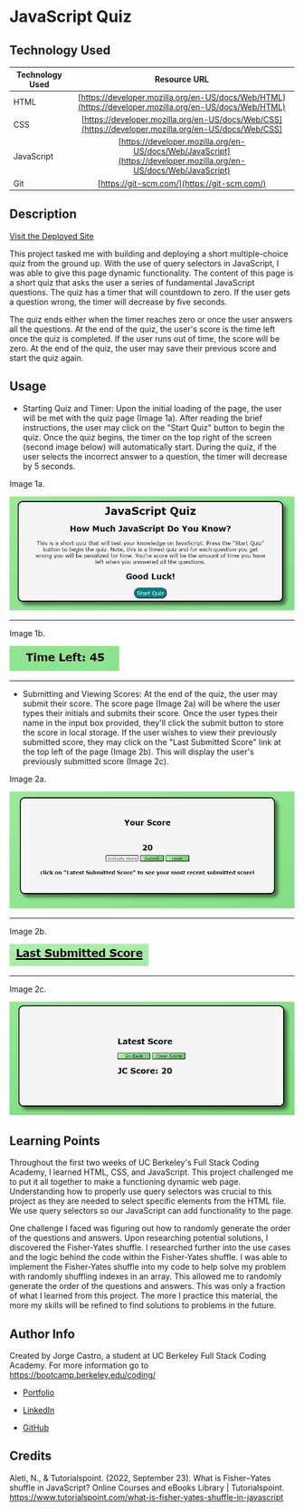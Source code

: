 # JavaScript Quiz

## Technology Used

| Technology Used |                                                    Resource URL                                                    |
| --------------- | :----------------------------------------------------------------------------------------------------------------: |
| HTML            |       [https://developer.mozilla.org/en-US/docs/Web/HTML](https://developer.mozilla.org/en-US/docs/Web/HTML)       |
| CSS             |        [https://developer.mozilla.org/en-US/docs/Web/CSS](https://developer.mozilla.org/en-US/docs/Web/CSS)        |
| JavaScript      | [https://developer.mozilla.org/en-US/docs/Web/JavaScript](https://developer.mozilla.org/en-US/docs/Web/JavaScript) |
| Git             |                                    [https://git-scm.com/](https://git-scm.com/)                                    |

## Description

[Visit the Deployed Site](https://jacastro619.github.io/javascript-quiz/)

This project tasked me with building and deploying a short multiple-choice quiz from the ground up. With the use of query selectors in JavaScript, I was able to give this page dynamic functionality. The content of this page is a short quiz that asks the user a series of fundamental JavaScript questions. The quiz has a timer that will countdown to zero. If the user gets a question wrong, the timer will decrease by five seconds.

The quiz ends either when the timer reaches zero or once the user answers all the questions. At the end of the quiz, the user's score is the time left once the quiz is completed. If the user runs out of time, the score will be zero. At the end of the quiz, the user may save their previous score and start the quiz again.

## Usage

- Starting Quiz and Timer: Upon the initial loading of the page, the user will be met with the quiz page (Image 1a). After reading the brief instructions, the user may click on the "Start Quiz" button to begin the quiz. Once the quiz begins, the timer on the top right of the screen (second image below) will automatically start. During the quiz, if the user selects the incorrect answer to a question, the timer will decrease by 5 seconds.

Image 1a.

![Quiz card screenshot](./assets/images/quiz%20card%20screenshot.JPG)

---

Image 1b.

![timer screenshot](./assets/images/timer%20screenshot.JPG)

---

- Submitting and Viewing Scores: At the end of the quiz, the user may submit their score. The score page (Image 2a) will be where the user types their initials and submits their score. Once the user types their name in the input box provided, they'll click the submit button to store the score in local storage. If the user wishes to view their previously submitted score, they may click on the "Last Submitted Score" link at the top left of the page (Image 2b). This will display the user's previously submitted score (Image 2c).

Image 2a.

![Score page screenshot](./assets/images/score%20page%20screenshot.JPG)

---

Image 2b.

![Quiz card screenshot](./assets/images/view%20score%20screenshot.JPG)

---

Image 2c.

![View score page screenshot](./assets/images/submitted%20score%20sreenshot.JPG)

## Learning Points

Throughout the first two weeks of UC Berkeley's Full Stack Coding Academy, I learned HTML, CSS, and JavaScript. This project challenged me to put it all together to make a functioning dynamic web page. Understanding how to properly use query selectors was crucial to this project as they are needed to select specific elements from the HTML file. We use query selectors so our JavaScript can add functionality to the page.

One challenge I faced was figuring out how to randomly generate the order of the questions and answers. Upon researching potential solutions, I discovered the Fisher-Yates shuffle. I researched further into the use cases and the logic behind the code within the Fisher-Yates shuffle. I was able to implement the Fisher-Yates shuffle into my code to help solve my problem with randomly shuffling indexes in an array. This allowed me to randomly generate the order of the questions and answers. This was only a fraction of what I learned from this project. The more I practice this material, the more my skills will be refined to find solutions to problems in the future.

## Author Info

Created by Jorge Castro, a student at UC Berkeley Full Stack Coding Academy. For more information go to https://bootcamp.berkeley.edu/coding/

- [Portfolio](https://jacastro619.github.io/my-portfolio/)

- [LinkedIn](https://www.linkedin.com/in/jorge-castro-2a9545177/)

- [GitHub](https://github.com/Jacastro619)

## Credits

Aleti, N., & Tutorialspoint. (2022, September 23). What is Fisher–Yates shuffle in JavaScript? Online Courses and eBooks Library | Tutorialspoint. https://www.tutorialspoint.com/what-is-fisher-yates-shuffle-in-javascript
